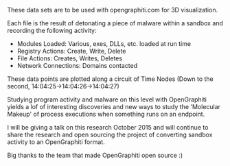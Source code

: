 These data sets are to be used with opengraphiti.com for 3D visualization.


Each file is the result of detonating a piece of malware within a sandbox and recording the following activity:

- Modules Loaded: Various, exes, DLLs, etc. loaded at run time
- Registry Actions: Create, Write, Delete
- File Actions: Creates, Writes, Deletes
- Network Connections: Domains contacted

These data points are plotted along a circuit of Time Nodes (Down to the second, 14:04:25->14:04:26->14:04:27)

Studying program activity and malware on this level with OpenGraphiti yields a lof of interesting discoveries and new ways to study the 'Molecular Makeup' of process executions when something runs on an endpoint.

I will be giving a talk on this research October 2015 and will continue to share the research and open sourcing the project of converting sandbox activity to an OpenGraphiti format.

Big thanks to the team that made OpenGraphiti open source :)